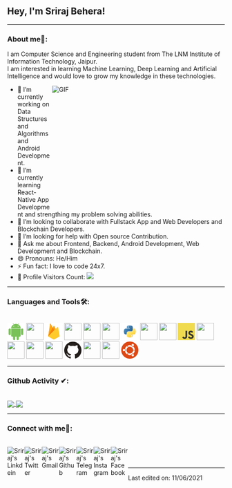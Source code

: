 <!-- ### Hi there 👋 -->

<!--
**SrirajBehera/SrirajBehera** is a ✨ _special_ ✨ repository because its `README.md` (this file) appears on your GitHub profile.

Here are some ideas to get you started:

- 🔭 I’m currently working on ...
- 🌱 I’m currently learning ...
- 👯 I’m looking to collaborate on ...
- 🤔 I’m looking for help with ...
- 💬 Ask me about ...
- 📫 How to reach me: ...
- 😄 Pronouns: ...
- ⚡ Fun fact: ...
-->

## Hey, I'm Sriraj Behera!

---

### About me🧑:
I am Computer Science and Engineering student from The LNM Institute of Information Technology, Jaipur.<br/>
I am interested in learning Machine Learning, Deep Learning and Artificial Intelligence and would love to grow my knowledge in these technologies.

<img align="right" alt="GIF" src="https://owaisnoor.info/blog/wp-content/uploads/2019/03/maxresdefault.jpg" width="400" height="280" />

- 🔭 I’m currently working on Data Structures and Algorithms and Android Development.
- 🌱 I’m currently learning React-Native App Development and strengthing my problem solving abilities.
- 👯 I’m looking to collaborate with Fullstack App and Web Developers and Blockchain Developers.
- 🤔 I’m looking for help with Open source Contribution.
- 💬 Ask me about Frontend, Backend, Android Development, Web Development and Blockchain.
- 😄 Pronouns: He/Him
- ⚡ Fun fact: I love to code 24x7.
- 🎢 Profile Visitors Count: ![](https://visitor-badge.glitch.me/badge?page_id=SrirajBehera.SrirajBehera)

---

### Languages and Tools🛠:
<br/>
<code><img height="40" width="40" src="https://raw.githubusercontent.com/github/explore/80688e429a7d4ef2fca1e82350fe8e3517d3494d/topics/android/android.png"></code>
<code><img height="40" width="40" src="https://images.vexels.com/media/users/3/166401/isolated/preview/b82aa7ac3f736dd78570dd3fa3fa9e24-java-programming-language-icon-by-vexels.png"></code>
<code><img height="40" width="40" src="https://raw.githubusercontent.com/github/explore/80688e429a7d4ef2fca1e82350fe8e3517d3494d/topics/firebase/firebase.png"></code>
<code><img height="40" width="40" src="https://cdn0.iconfinder.com/data/icons/logos-brands-in-colors/128/react_color-256.png"></code>
<code><img height="40" width="40" src="https://www.naveedashfaq.me/img/c++.png"></code>
<code><img height="40" width="40" src="https://cdn.iconscout.com/icon/free/png-512/c-programming-569564.png"></code>
<code><img height="40" width="40" src="https://raw.githubusercontent.com/github/explore/80688e429a7d4ef2fca1e82350fe8e3517d3494d/topics/python/python.png"></code>
<code><img height="40" width="40" src="https://www.flaticon.com/svg/static/icons/svg/1216/1216733.svg"></code>
<code><img height="40" width="40" src="https://cdn.iconscout.com/icon/free/png-256/css-131-722685.png"></code>
<code><img height="40" width="40" src="https://raw.githubusercontent.com/github/explore/80688e429a7d4ef2fca1e82350fe8e3517d3494d/topics/javascript/javascript.png"></code>
<code><img height="40" width="40" src="https://cdn2.iconfinder.com/data/icons/nodejs-1/256/nodejs-256.png"></code>
<code><img height="40" width="40" src="https://encrypted-tbn0.gstatic.com/images?q=tbn:ANd9GcRT1PKsfJXnxOqnTRiIZ8VcdJDYBXD-qZnnpw&usqp=CAU"></code>
<code><img height="40" width="40" src="https://cdn.iconscout.com/icon/free/png-512/mongodb-3-1175138.png"></code>
<code><img height="40" width="40" src="https://upload.wikimedia.org/wikipedia/commons/thumb/3/3f/Git_icon.svg/1024px-Git_icon.svg.png"></code>
<code><img height="40" width="40" src="https://raw.githubusercontent.com/github/explore/80688e429a7d4ef2fca1e82350fe8e3517d3494d/topics/github-api/github-api.png"></code>
<code><img height="40" width="40" src="https://docs.soliditylang.org/en/v0.8.5/_images/logo.svg"></code>
<code><img height="40" width="40" src="https://user-images.githubusercontent.com/674621/71187801-14e60a80-2280-11ea-94c9-e56576f76baf.png"></code>
<code><img height="40" width="40" src="https://raw.githubusercontent.com/github/explore/80688e429a7d4ef2fca1e82350fe8e3517d3494d/topics/ubuntu/ubuntu.png"></code>

---

### Github Activity ✔:
<br/>
<!-- <p align="center"> -->
<a href="https://github.com/SrirajBehera">
    <img align="center" height="180em" height="195px" src="https://github-readme-stats.vercel.app/api/top-langs/?username=SrirajBehera&text_color=FFFFFF&bg_color=000000&title_color=94b4a4&langs_count=15&layout=compact&hide_border=true" />
</a>

<a href="https://github.com/SrirajBehera">
    <img align="center" height="180em" src="https://github-readme-stats.vercel.app/api?username=SrirajBehera&show_icons=true&hide_border=true&title_color=94b4a4&amp&icon_color=FFFFFF&amp&text_color=FFFFFF&amp&bg_color=000000&count_private=true&include_all_commits=true"/>
</a>
<!-- <p/> -->

---

### Connect with me🤝:
<br/>
<a href="https://linkedin.com/in/sriraj-behera-730b23201/ target="_blank"">
  <img align="left" alt="Sriraj's Linkdein" width="40px" src="https://cdn3.iconfinder.com/data/icons/inficons/512/linkedin.png" />
</a>

<a href="https://twitter.com/SrirajBehera" target="_blank">
  <img align="left" alt="Sriraj's Twitter" width="40px" src="https://cdn2.iconfinder.com/data/icons/metro-uinvert-dock/256/Twitter_NEW.png" />
</a>

<a href="mailto:behera.sriraj2911@gmail.com" target="_blank">
  <img align="left" alt="Sriraj's Gmail" width="40px" src="https://cdn4.iconfinder.com/data/icons/logos-brands-in-colors/48/google-gmail-256.png" />
</a>

<a href="https://github.com/SrirajBehera" target="_blank">
  <img align="left" alt="Sriraj's Github" width="40px" src="https://upload.wikimedia.org/wikipedia/commons/thumb/a/ae/Github-desktop-logo-symbol.svg/1024px-Github-desktop-logo-symbol.svg.png" />
</a>

<a href="https://t.me/SrirajBehera" target="_blank">
  <img align="left" alt="Sriraj's Telegram" width="40px" src="https://upload.wikimedia.org/wikipedia/commons/5/5a/Telegram_2019_simple_logo.svg" />
</a>

<a href="https://www.instagram.com/sriraj_2911/" target="_blank">
  <img align="left" alt="Sriraj's Instagram" width="40px" src="https://upload.wikimedia.org/wikipedia/commons/thumb/a/a5/Instagram_icon.png/600px-Instagram_icon.png" />
</a>

<a href="https://www.facebook.com/sriraj.behera.395/" target="_blank">
  <img align="left" alt="Sriraj's Facebook" width="40px" src="https://facebookbrand.com/wp-content/uploads/2019/04/f_logo_RGB-Hex-Blue_512.png?w=512&h=512" />
</a>

<br/>
<br/>

---

Last edited on: 11/06/2021
